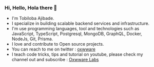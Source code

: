 ### Hi, Hello, Hola there 👋
- I'm Tobiloba Ajibade.
- I specialize in building scalable backend services and infrastructure.
- I'm use programming languages, tool and technologies such as JavaScript, TypeScript, Postgresql, MongoDB, GraphQL, Docker, NodeJs, Git, Prisma.
- I love and contribute to Open source projects.
- You can reach to me on twitter : <a href="https://twitter.com/oxwware">oxwware</a>
- I teach code tricks, tips and tutorial on youtube, please check my channel out and subscribe : <a href="https://www.youtube.com/channel/UCaNTxRkQ01gMBnL1mgnM_KA">Oxwware Labs</a>
